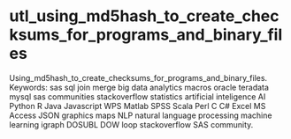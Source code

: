 # utl_using_md5hash_to_create_checksums_for_programs_and_binary_files
Using_md5hash_to_create_checksums_for_programs_and_binary_files.  Keywords: sas sql join merge big data analytics macros oracle teradata mysql sas communities stackoverflow statistics artificial inteligence AI Python R Java Javascript WPS Matlab SPSS Scala Perl C C# Excel MS Access JSON graphics maps NLP natural language processing machine learning igraph DOSUBL DOW loop stackoverflow SAS community.

